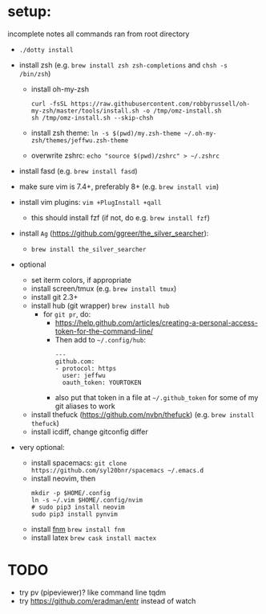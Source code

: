 # setup:

incomplete notes
all commands ran from root directory

- `./dotty install`
- install zsh (e.g. `brew install zsh zsh-completions` and `chsh -s /bin/zsh`)
  - install oh-my-zsh
    ```
    curl -fsSL https://raw.githubusercontent.com/robbyrussell/oh-my-zsh/master/tools/install.sh -o /tmp/omz-install.sh
    sh /tmp/omz-install.sh --skip-chsh
    ```

  - install zsh theme:
    `ln -s $(pwd)/my.zsh-theme ~/.oh-my-zsh/themes/jeffwu.zsh-theme`
  - overwrite zshrc:
    `echo "source $(pwd)/zshrc" > ~/.zshrc`

- install fasd (e.g. `brew install fasd`)
- make sure vim is 7.4+, preferably 8+ (e.g. `brew install vim`)
- install vim plugins: `vim +PlugInstall +qall`
  - this should install fzf (if not, do e.g. `brew install fzf`)
- install `Ag` (https://github.com/ggreer/the_silver_searcher):
  - `brew install the_silver_searcher`

- optional
  - set iterm colors, if appropriate
  - install screen/tmux (e.g. `brew install tmux`)
  - install git 2.3+
  - install hub (git wrapper) `brew install hub`
    - for `git pr`, do:
      - https://help.github.com/articles/creating-a-personal-access-token-for-the-command-line/
      - Then add to `~/.config/hub`:
        ```
        ---
        github.com:
        - protocol: https
          user: jeffwu
          oauth_token: YOURTOKEN
        ```
      - also put that token in a file at `~/.github_token` for some of my git aliases to work
  - install thefuck (https://github.com/nvbn/thefuck) (e.g. `brew install thefuck`)
  - install icdiff, change gitconfig differ
- very optional:
  - install spacemacs:
    `git clone https://github.com/syl20bnr/spacemacs ~/.emacs.d`
  - install neovim, then
    ```
    mkdir -p $HOME/.config
    ln -s ~/.vim $HOME/.config/nvim
    # sudo pip3 install neovim
    sudo pip3 install pynvim
    ```
  - install [fnm](https://github.com/Schniz/fnm#shell-setup)
    `brew install fnm`
  - install latex
    `brew cask install mactex`

# TODO
- try pv (pipeviewer)?   like command line tqdm
- try https://github.com/eradman/entr instead of watch
